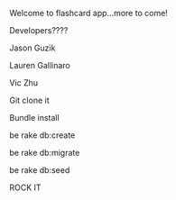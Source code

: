Welcome to flashcard app...more to come!

Developers????

Jason Guzik

Lauren Gallinaro

Vic Zhu

Git clone it

Bundle install

be rake db:create

be rake db:migrate

be rake db:seed


ROCK IT